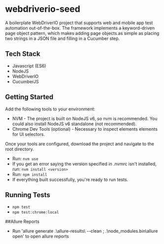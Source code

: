 # webdriverio-seed
A boilerplate WebDriverIO project that supports web and mobile app test automation out-of-the-box. The framework implements a keyword-driven page object pattern, which makes adding page objects as simple as placing two strings in a JSON file and filling in a Cucumber step.

## Tech Stack 
* Javascript (ES6)
* NodeJS
* WebDriverIO
* CucumberJS

## Getting Started
Add the following tools to your environment:

* NVM - The project is built on NodeJS v6, so nvm is recommended. You could also install NodeJS v6 standalone (not recommended).
* Chrome Dev Tools (optional) - Necessary to inspect elements elements for UI selectors.

Once your tools are configured, download the project and navigate to the root directory. 

* Run: `nvm use`
* If you get an error saying the version specified in .nvmrc isn't installed, run: `nvm install <version>`
* Run: `npm install`
* If everything built successfully, you're ready to run tests.

## Running Tests
* `npm test`
* `npm test:chrome:local`

##Allure Reports

* Run 'allure generate .\allure-results\ --clean ; .\node_modules\.bin\allure open' to open allure reports
